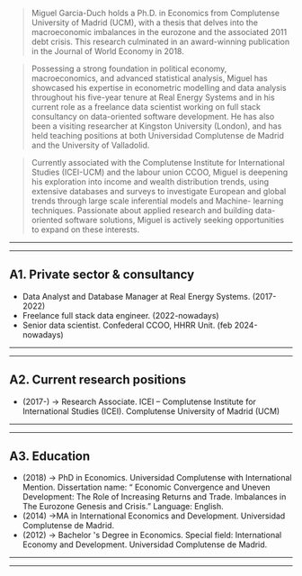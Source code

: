 <blockquote>
Miguel Garcia-Duch holds a Ph.D. in Economics from Complutense University of Madrid (UCM), with
a thesis that delves into the macroeconomic imbalances in the eurozone and the associated 2011 debt
crisis. This research culminated in an award-winning publication in the Journal of World Economy in
2018.
</blockquote>

<blockquote>
Possessing a strong foundation in political economy, macroeconomics, and advanced statistical
analysis, Miguel has showcased his expertise in econometric modelling and data analysis throughout
his five-year tenure at Real Energy Systems and in his current role as a freelance data scientist
working on full stack consultancy on data-oriented software development. He has also been
a visiting researcher at Kingston University (London), and has held teaching positions at both
Universidad Complutense de Madrid and the University of Valladolid.
</blockquote>

<blockquote>
Currently associated with the Complutense Institute for International Studies (ICEI-UCM) and the 
labour union CCOO, Miguel is deepening his exploration into income and wealth distribution trends, 
using extensive databases and surveys to investigate European and global trends through large scale 
inferential models and Machine- learning techniques. Passionate about applied research and building 
data-oriented software solutions, Miguel is actively seeking opportunities to expand on these interests.
</blockquote>

-----------------------------------------------------------------------------------------------------
-----------------------------------------------------------------------------------------------------

## A1. Private sector & consultancy

- Data Analyst and Database Manager at Real Energy Systems. (2017-2022)
- Freelance full stack data engineer. (2022-nowadays)
- Senior data scientist. Confederal CCOO, HHRR Unit. (feb 2024-nowadays)

-----------------------------------------------------------------------------------------------------
-----------------------------------------------------------------------------------------------------

## A2. Current research positions

- (2017-) → Research Associate. ICEI – Complutense Institute for International Studies (ICEI). Complutense University of Madrid (UCM)

-----------------------------------------------------------------------------------------------------
-----------------------------------------------------------------------------------------------------

## A3. Education

- (2018) → PhD in Economics. Universidad Complutense with International Mention. Dissertation name: “ Economic Convergence and Uneven Development: The Role of Increasing Returns and Trade. Imbalances in The Eurozone Genesis and Crisis.” Language: English.
- (2014) →MA in International Economics and Development. Universidad Complutense de Madrid.
- (2012) → Bachelor 's Degree in Economics. Special field: International Economy and Development. Universidad Complutense de Madrid.

-----------------------------------------------------------------------------------------------------
-----------------------------------------------------------------------------------------------------

